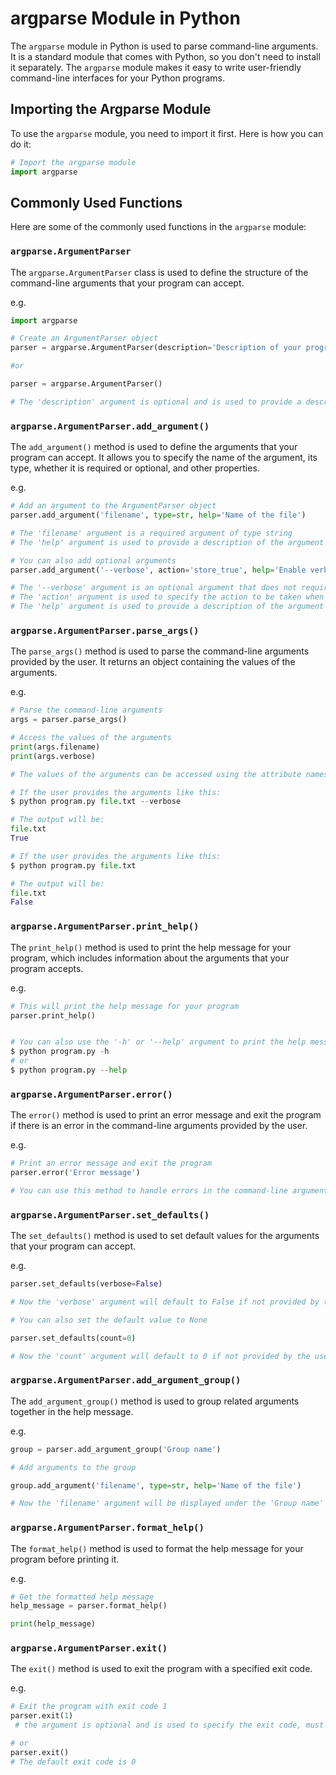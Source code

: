 # argparse Module in Python

The `argparse` module in Python is used to parse command-line arguments. It is a standard module that comes with Python, so you don't need to install it separately. The `argparse` module makes it easy to write user-friendly command-line interfaces for your Python programs.

## Importing the Argparse Module

To use the `argparse` module, you need to import it first. Here is how you can do it:

```python
# Import the argparse module
import argparse
```

## Commonly Used Functions

Here are some of the commonly used functions in the `argparse` module:

### `argparse.ArgumentParser`

The `argparse.ArgumentParser` class is used to define the structure of the command-line arguments that your program can accept.

e.g.

```python
import argparse

# Create an ArgumentParser object
parser = argparse.ArgumentParser(description='Description of your program')

#or

parser = argparse.ArgumentParser()

# The 'description' argument is optional and is used to provide a description of your program

```

### `argparse.ArgumentParser.add_argument()`

The `add_argument()` method is used to define the arguments that your program can accept. It allows you to specify the name of the argument, its type, whether it is required or optional, and other properties.

e.g.

```python
# Add an argument to the ArgumentParser object
parser.add_argument('filename', type=str, help='Name of the file')

# The 'filename' argument is a required argument of type string
# The 'help' argument is used to provide a description of the argument

# You can also add optional arguments
parser.add_argument('--verbose', action='store_true', help='Enable verbose mode')

# The '--verbose' argument is an optional argument that does not require a value
# The 'action' argument is used to specify the action to be taken when the argument is present
# The 'help' argument is used to provide a description of the argument
```

### `argparse.ArgumentParser.parse_args()`

The `parse_args()` method is used to parse the command-line arguments provided by the user. It returns an object containing the values of the arguments.

e.g.

```python
# Parse the command-line arguments
args = parser.parse_args()

# Access the values of the arguments
print(args.filename)
print(args.verbose)

# The values of the arguments can be accessed using the attribute names

# If the user provides the arguments like this:
$ python program.py file.txt --verbose

# The output will be:
file.txt
True

# If the user provides the arguments like this:
$ python program.py file.txt

# The output will be:
file.txt
False

```

### `argparse.ArgumentParser.print_help()`

The `print_help()` method is used to print the help message for your program, which includes information about the arguments that your program accepts.

e.g.

```python
# This will print the help message for your program
parser.print_help()


# You can also use the '-h' or '--help' argument to print the help message
$ python program.py -h
# or
$ python program.py --help
```

### `argparse.ArgumentParser.error()`

The `error()` method is used to print an error message and exit the program if there is an error in the command-line arguments provided by the user.

e.g.

```python
# Print an error message and exit the program
parser.error('Error message')

# You can use this method to handle errors in the command-line arguments
```

### `argparse.ArgumentParser.set_defaults()`

The `set_defaults()` method is used to set default values for the arguments that your program can accept.

e.g.

```python
parser.set_defaults(verbose=False)

# Now the 'verbose' argument will default to False if not provided by the user

# You can also set the default value to None

parser.set_defaults(count=0)

# Now the 'count' argument will default to 0 if not provided by the user
```

### `argparse.ArgumentParser.add_argument_group()`

The `add_argument_group()` method is used to group related arguments together in the help message.

e.g.

```python
group = parser.add_argument_group('Group name')

# Add arguments to the group

group.add_argument('filename', type=str, help='Name of the file')

# Now the 'filename' argument will be displayed under the 'Group name' section in the help message
```

### `argparse.ArgumentParser.format_help()`

The `format_help()` method is used to format the help message for your program before printing it.

e.g.

```python
# Get the formatted help message
help_message = parser.format_help()

print(help_message)
```

### `argparse.ArgumentParser.exit()`

The `exit()` method is used to exit the program with a specified exit code.

e.g.

```python
# Exit the program with exit code 1
parser.exit(1)
 # the argument is optional and is used to specify the exit code, must be an integer

# or
parser.exit()
# The default exit code is 0
```
